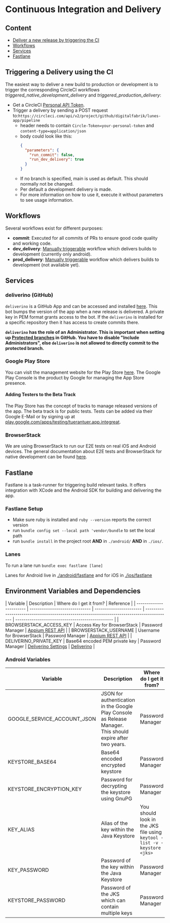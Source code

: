 # Continuous Integration and Delivery

## Content

- [Deliver a new release by triggering the CI](#triggering-a-delivery-using-the-ci)
- [Workflows](#workflows)
- [Services](#services)
- [Fastlane](#fastlane)

## Triggering a Delivery using the CI

The easiest way to deliver a new build to production or development is to trigger the corresponding CircleCI workflows _triggered_native_development_delivery_ and _triggered_production_delivery_:

- Get a CircleCI [Personal API Token](https://circleci.com/docs/2.0/managing-api-tokens/).
- Trigger a delivery by sending a POST request to:`https://circleci.com/api/v2/project/github/digitalfabrik/lunes-app/pipeline`
  - header needs to contain `Circle-Token=your-personal-token` and `content-type=application/json`
  - body could look like this:
    ```json
    {
      "parameters": {
        "run_commit": false,
        "run_dev_delivery": true
      }
    }
    ```
  - If no branch is specified, main is used as default. This should normally not be changed.
  - Per default a development delivery is made.
  - For more information on how to use it, execute it without parameters to see usage information.

## Workflows

Several workflows exist for different purposes:

- **commit**: Executed for all commits of PRs to ensure good code quality and working code.
- **dev_delivery**: [Manually triggerable](#triggering-a-delivery-using-the-ci) workflow which delivers builds to development (currently only android).
- **prod_delivery**: [Manually triggerable](#triggering-a-delivery-using-the-ci) workflow which delivers builds to development (not available yet).

## Services

### deliverino (GitHub)

`deliverino` is a GitHub App and can be accessed and installed [here](https://github.com/apps/deliverino). This bot bumps the version of the app when a new release is delivered.
A private key in PEM format grants access to the bot. If the `deliverino` is installed for a specific repository then it has access to create commits there.

**`deliverino` has the role of an Administrator. This is important when setting up [Protected branches](https://help.github.com/en/github/administering-a-repository/about-branch-restrictions) in GitHub. You have to disable "Include Administrators", else `deliverino` is not allowed to directly commit to the protected branch.**

### Google Play Store

You can visit the management website for the Play Store [here](https://play.google.com/apps/publish/). The Google Play Console is the product by Google for managing the App Store presence.

#### Adding Testers to the Beta Track

The Play Store has the concept of tracks to manage released versions of the app. The beta track is for public tests. Tests can be added via their Google E-Mail or by signing up at [play.google.com/apps/testing/tuerantuer.app.integreat](https://play.google.com/apps/testing/tuerantuer.app.integreat).

### BrowserStack

We are using BrowserStack to run our E2E tests on real iOS and Android devices.
The general documentation about E2E tests and BrowserStack for native development can be found [here](../native/docs/e2e-testing.md).

## Fastlane

Fastlane is a task-runner for triggering build relevant tasks. It offers integration with XCode and the Android SDK for building and delivering the app.

### Fastlane Setup

- Make sure ruby is installed and `ruby --version` reports the correct version
- run `bundle config set --local path 'vendor/bundle` to set the local path
- run `bundle install` in the project root **AND** in `./android/` **AND** in `./ios/`.

### Lanes

To run a lane run `bundle exec fastlane [lane]`

Lanes for Android live in [./android/fastlane](./android/fastlane) and for iOS in [./ios/fastlane](./ios/fastlane)

## Environment Variables and Dependencies

| Variable                | Description                    | Where do I get it from? | Reference                                                                                  |
| ----------------------- | ------------------------------ | ----------------------- | ------------------------------------------------------------------------------------------ | ------------------------------------------------ |
| BROWSERSTACK_ACCESS_KEY | Access Key for BrowserStack    | Password Manager        | [Appium REST API](https://www.browserstack.com/app-automate/rest-api)                      |
| BROWSERSTACK_USERNAME   | Username for BrowserStack      | Password Manager        | [Appium REST API](https://www.browserstack.com/app-automate/rest-api)                      |
| DELIVERINO_PRIVATE_KEY  | Base64 encoded PEM private key | Password Manager        | [Deliverino Settings](https://github.com/organizations/Integreat/settings/apps/deliverino) | [Deliverino](https://github.com/apps/deliverino) |

### Android Variables

| Variable                    | Description                                                                                                | Where do I get it from?                                                  | Reference                                                                                              |
| --------------------------- | ---------------------------------------------------------------------------------------------------------- | ------------------------------------------------------------------------ | ------------------------------------------------------------------------------------------------------ |
| GOOGLE_SERVICE_ACCOUNT_JSON | JSON for authentication in the Google Play Console as Release Manager. This should expire after two years. | Password Manager                                                         | [Service Account Docu](https://cloud.google.com/iam/docs/creating-managing-service-account-keys?hl=de) |
| KEYSTORE_BASE64             | Base64 encoded encrypted keystore                                                                          | Password Manager                                                         | -                                                                                                      |
| KEYSTORE_ENCRYPTION_KEY     | Password for decrypting the keystore using GnuPG                                                         | Password Manager                                                         | -                                                                                                      |
| KEY_ALIAS                   | Alias of the key within the Java Keystore                                                                  | You should look in the JKS file using `keytool -list -v -keystore <jks>` | -                                                                                                      |
| KEY_PASSWORD                | Password of the key within the Java Keystore                                                               | Password Manager                                                         | -                                                                                                      |
| KEYSTORE_PASSWORD           | Password of the JKS which can contain multiple keys                                                        | Password Manager                                                         | -                                                                                                      |
